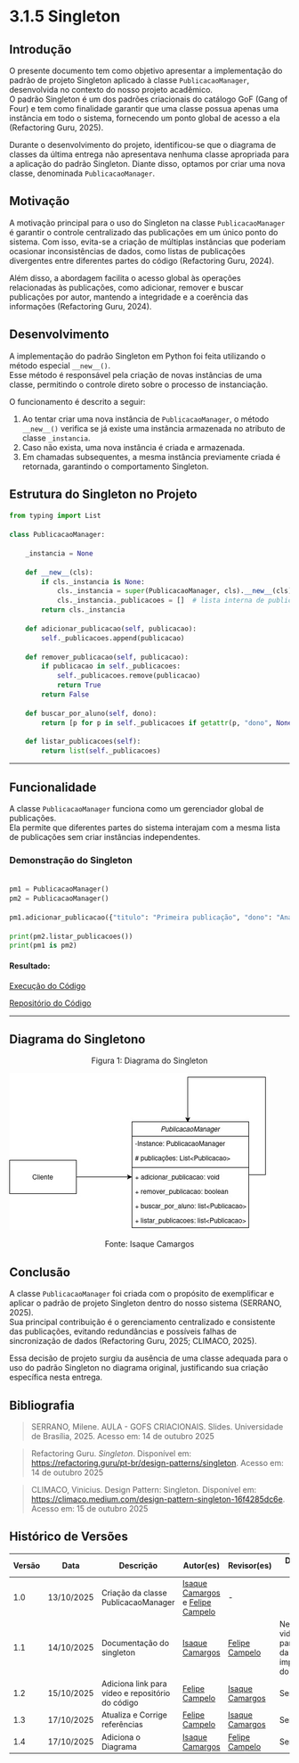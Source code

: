# 3.1.5 Singleton

## Introdução

O presente documento tem como objetivo apresentar a implementação do padrão de projeto Singleton aplicado à classe `PublicacaoManager`, desenvolvida no contexto do nosso projeto acadêmico.  
O padrão Singleton é um dos padrões criacionais do catálogo GoF (Gang of Four) e tem como finalidade garantir que uma classe possua apenas uma instância em todo o sistema, fornecendo um ponto global de acesso a ela (Refactoring Guru, 2025).

Durante o desenvolvimento do projeto, identificou-se que o diagrama de classes da última entrega não apresentava nenhuma classe apropriada para a aplicação do padrão Singleton. Diante disso, optamos por criar uma nova classe, denominada `PublicacaoManager`.


## Motivação

A motivação principal para o uso do Singleton na classe `PublicacaoManager` é garantir o controle centralizado das publicações em um único ponto do sistema. Com isso, evita-se a criação de múltiplas instâncias que poderiam ocasionar inconsistências de dados, como listas de publicações divergentes entre diferentes partes do código (Refactoring Guru, 2024).

Além disso, a abordagem facilita o acesso global às operações relacionadas às publicações, como adicionar, remover e buscar publicações por autor, mantendo a integridade e a coerência das informações (Refactoring Guru, 2024).


## Desenvolvimento

A implementação do padrão Singleton em Python foi feita utilizando o método especial `__new__()`.  
Esse método é responsável pela criação de novas instâncias de uma classe, permitindo o controle direto sobre o processo de instanciação.

O funcionamento é descrito a seguir:

1. Ao tentar criar uma nova instância de `PublicacaoManager`, o método `__new__()` verifica se já existe uma instância armazenada no atributo de classe `_instancia`.
2. Caso não exista, uma nova instância é criada e armazenada.
3. Em chamadas subsequentes, a mesma instância previamente criada é retornada, garantindo o comportamento Singleton.


## Estrutura do Singleton no Projeto

```python
from typing import List

class PublicacaoManager:
  
    _instancia = None

    def __new__(cls):
        if cls._instancia is None:
            cls._instancia = super(PublicacaoManager, cls).__new__(cls)
            cls._instancia._publicacoes = []  # lista interna de publicações
        return cls._instancia

    def adicionar_publicacao(self, publicacao):
        self._publicacoes.append(publicacao)

    def remover_publicacao(self, publicacao):
        if publicacao in self._publicacoes:
            self._publicacoes.remove(publicacao)
            return True 
        return False

    def buscar_por_aluno(self, dono):
        return [p for p in self._publicacoes if getattr(p, "dono", None) == dono]

    def listar_publicacoes(self):
        return list(self._publicacoes)
```

---

## Funcionalidade

A classe `PublicacaoManager` funciona como um gerenciador global de publicações.  
Ela permite que diferentes partes do sistema interajam com a mesma lista de publicações sem criar instâncias independentes.

### Demonstração do Singleton 


```python

pm1 = PublicacaoManager()
pm2 = PublicacaoManager()

pm1.adicionar_publicacao({"titulo": "Primeira publicação", "dono": "Ana"})

print(pm2.listar_publicacoes())  
print(pm1 is pm2) 

```

#### Resultado:

[Execução do Código](https://drive.google.com/file/d/1uNmq9LteICjG9JTfOE4wRL9G4EhH3H9X/view?usp=share_link)

[Repositório do Código](https://github.com/UnBArqDsw2025-2-Turma02/2025.2_T02_G6_AquiTemFCTE_Entrega_03/blob/docs/gof-singleton/GOFs/Criacionais/Singleton/publication_manager.py)

---

## Diagrama do Singletono


<p align="center" style="font-size: 12;">
Figura 1: Diagrama do Singleton
</p>

![diagrama_singleton](/../assets/singleton.jpg)

<p align="center" style="font-size: 12;">
Fonte: Isaque Camargos
</p>

## Conclusão

A classe `PublicacaoManager` foi criada com o propósito de exemplificar e aplicar o padrão de projeto Singleton dentro do nosso sistema (SERRANO, 2025).  
Sua principal contribuição é o gerenciamento centralizado e consistente das publicações, evitando redundâncias e possíveis falhas de sincronização de dados (Refactoring Guru, 2025; CLIMACO, 2025).

Essa decisão de projeto surgiu da ausência de uma classe adequada para o uso do padrão Singleton no diagrama original, justificando sua criação específica nesta entrega.



## Bibliografia

> SERRANO, Milene. AULA - GOFS CRIACIONAIS. Slides. Universidade de Brasília, 2025. Acesso em: 14 de outubro 2025

> Refactoring Guru. _Singleton_. Disponível em: https://refactoring.guru/pt-br/design-patterns/singleton. Acesso em: 14 de outubro 2025

> CLIMACO, Vinicius. Design Pattern: Singleton. Disponível em: https://climaco.medium.com/design-pattern-singleton-16f4285dc6e. Acesso em: 15 de outubro 2025

## Histórico de Versões

| Versão | Data       | Descrição                                | Autor(es)                             | Revisor(es) | Detalhes da Revisão                                                |
| ------ | ---------- | ---------------------------------------- | ------------------------------------- | ----------- | ------------------------------------------------------------------ |
| 1.0    | 13/10/2025  | Criação da classe PublicacaoManager |[Isaque Camargos](https://github.com/isaqzin) e [Felipe Campelo](https://github.com/felipeacampelo) | - ||
| 1.1    | 14/10/2025  | Documentação do singleton |[Isaque Camargos](https://github.com/isaqzin)| [Felipe Campelo](https://github.com/felipeacampelo) | Necessário video e link para a pasta da implementação do GOF|
| 1.2    | 15/10/2025  | Adiciona link para vídeo e repositório do código |[Felipe Campelo](https://github.com/felipeacampelo)| [Isaque Camargos](https://github.com/isaqzin) | Sem erros|
| 1.3    | 17/10/2025  | Atualiza e Corrige referências |[Felipe Campelo](https://github.com/felipeacampelo)| [Isaque Camargos](https://github.com/isaqzin) | Sem erros|
| 1.4    | 17/10/2025  | Adiciona o Diagrama |[Isaque Camargos](https://github.com/isaqzin)| [Felipe Campelo](https://github.com/felipeacampelo) | Sem erros |
